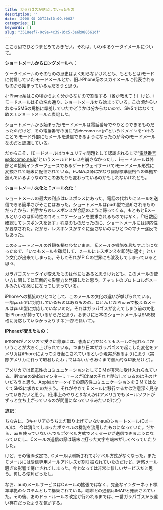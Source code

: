 ```yaml
---
title: ガラパゴスが落としていったもの
description: ''
date: '2008-08-23T23:53:09.000Z'
categories: []
keywords: []
slug: "3518eef7-0c9e-4c39-85c5-3e6b088561df"
---
```

ここら辺でひとつまとめておきたい。それは、いわゆるケータイメールについて。

**ショートメールからロングメールへ：**

ケータイメールのそのものの歴史はよく知らないけれども、もともとはiモードに付属していたiモードメールとか、旧J-Phone系のスカイメールに代表されるものから始まっているんだろうと思う。

J-Phone系はこの頃からよく分からないので割愛する（誰か教えて！）けど、iモードメールはその名の通り、ショートメールから始まっている。この頃からいわゆるSMSの規格に準拠していたかどうかは分からないので、SMSではなくて敢えてショートメールと表記した。

ショートメールから始まったiモードメールは電話番号でやりとりできるものだったのだけど、その電話番号の後に”@docomo.ne.jp”というドメインをつけることでiモード外部にもメールを送信できるようになったのが今のiモードメールなのだと認識している。

だからこそ、iモードメールはセキュリティ問題として認識されるまで”電話番号@docomo.ne.jp”というメールアドレスを崩さなかったし、iモードメールは外部との接続インターフェースであるゲートウェイサーバでiモードメール形式に変換されて端末に配信されている。FOMA以降はかなり国際標準規格への準拠が進んでいるようなのでこのあたりも変わっているのかもしれないけれども。

**ショートメール文化とＥメール文化：**

ショートメールの最大の利点はレスポンスにあった。電話の代わりにメールを送信できる簡単さがそこにはあった。ショートメールはpush型で通知されるものだったから、相手からのレスポンスが会話のように帰ってくる。もともとEメールというのは即時性のコミュニケーションを要求されるものではなく、「1日数回確認してレスポンスを返す」程度のものだったのに、ショートメールには即応性が要求された。だから、レスポンスがすぐに返さないのはひとつのマナー違反でもあった。

このショートメールの外観を損なわないまま、Ｅメールの機能を果たすようになったので、「いつもメールを確認して、メールにレスポンスを即時に返す」という文化が出来てしまった。そしてそれがＰＣの世界にも波及してしまっていると思う。

ガラパゴスケータイが変えたものは他にもあると思うけれども、このメールの使い方に関しては圧倒的な影響力を発揮したと思う。チャットのプロトコルがメールみたいな感じになってしまっている。

iPhoneへの抵抗のひとつとして、このメールの文化の違いが挙げられている。一部push型に対応しているものはあるものの、ほとんどのiPhoneで扱えるメールはpush型に対応していないのだ。それはガラパゴスが変えてしまう前の文化をiPhoneが持っているからだと思う。おまけに日本のショートメールはSMS規格に対応していなかったりする(一部を除いて)。

**iPhoneが変えたもの：**

iPhoneがアメリカで受けた背景には、書斎に行かなくてもメールが見れるとかいうことが大きく上げられている。つまり日本がガラパゴスで起こした変化をアメリカはiPhoneによって引き起こされているという現実があるように思う（実際アメリカに行って取材したわけではないからあくまで個人的な印象だけど）。

アメリカでは即応性のコミュニケーションとしてＩＭが非常に受け入れられている。iPhoneのSMSのインターフェースがiChatのそれと酷似しているのはそのせいだろうと思う。Appleはケータイでの即応性コミュニケーションをＩＭではなくてSMSに求めたのだろう。それがやがてＥメールに移行するかは注意深く見守っていきたいと思う。（仕事上のやりとりなんかはアメリカでもメールソフトがずっと立ち上がっているのが問題になっているみたいだけど）

**追記：**

ちなみに、3キャリアのうちまだ取り上げていないauのショートメール(Cメール)は、今は消えてしまったポケベルの機能を流用したものになっていた。だから、auを使っていない人でもポケベル方式でメッセージが送信できるようになっていたし、Cメールの送信の際は端末に打った文字を端末がしゃべっていたりした。

けど、その後の改定で、Cメールは刷新されてポケベル方式がなくなった。またＣメールには受信専用メールアドレスが割り振られていたのだけど、迷惑メール騒ぎの影響で廃止されてしまった。今となっては非常に惜しいサービスだと思う。何しろ便利だったし。

なお、auのメールサービスはCメールの拡張ではなく、完全なインターネット標準準拠のシステムとして構築されている。端末との通信はIMAPと発表されていた。その後、あのドットルールの改定が行われるまでは、一番ガラパゴスから遠い存在だったような気がする。